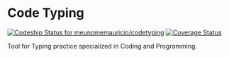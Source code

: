 # Code Typing

[ ![Codeship Status for meunomemauricio/codetyping](https://app.codeship.com/projects/0bd8c850-c8c2-0134-a24e-6a795a0b4831/status?branch=master)](https://app.codeship.com/projects/199080)
[![Coverage Status](https://coveralls.io/repos/github/meunomemauricio/codetyping/badge.svg?branch=master)](https://coveralls.io/github/meunomemauricio/codetyping?branch=master)

Tool for Typing practice specialized in Coding and Programming.

